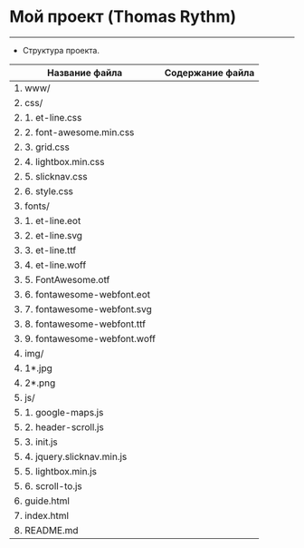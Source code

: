 # Мой проект (Thomas Rythm)
***
* Структура проекта.

Название файла                     | Содержание файла
-----------------------------------|----------------------
1. www/                            |
2. css/                            |
2. 1. et-line.css                  |
2. 2. font-awesome.min.css         |
2. 3. grid.css                     |
2. 4. lightbox.min.css             |
2. 5. slicknav.css                 |
2. 6. style.css                    |
3. fonts/                          |
3. 1. et-line.eot                  |
3. 2. et-line.svg                  |
3. 3. et-line.ttf                  |
3. 4. et-line.woff                 |
3. 5. FontAwesome.otf              |
3. 6. fontawesome-webfont.eot      |
3. 7. fontawesome-webfont.svg      |
3. 8. fontawesome-webfont.ttf      |
3. 9. fontawesome-webfont.woff     |
4. img/                            |
4. 1*.jpg                          |
4. 2*.png                          |
5. js/                             |
5. 1. google-maps.js               |
5. 2. header-scroll.js             |
5. 3. init.js                      |
5. 4. jquery.slicknav.min.js       |
5. 5. lightbox.min.js              |
5. 6. scroll-to.js                 |
6. guide.html                      |
7. index.html                      |
8. README.md                       |